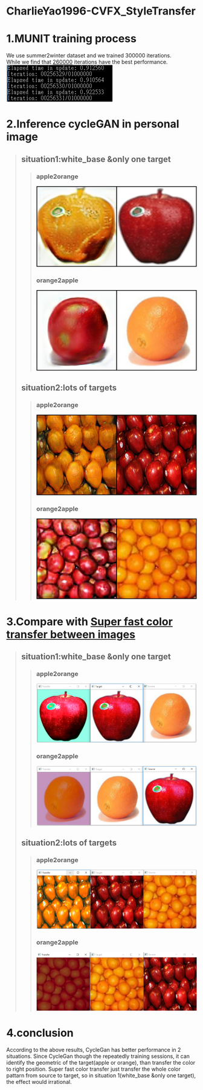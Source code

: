 # CharlieYao1996-CVFX_StyleTransfer

  # 1.MUNIT training process 
  We use summer2winter dataset and we trained 300000 iterations.
  <br>
  While we find that [260000](https://drive.google.com/open?id=1rNTlx2EP3eSrqZApuqMtahHxBug94vxM) iterations have the best performance.
  ![image](train.png)
  # 2.Inference cycleGAN in personal image
  >## situation1:white_base &only one target
  >>### apple2orange
  >>![image](https://github.com/CharlieYao1996/CVFX_ColorTransfer-/blob/master/apple2orange_Epoch200_01.png)
  >>### orange2apple
  >>![image](https://github.com/CharlieYao1996/CVFX_ColorTransfer-/blob/master/orange2apple_Epoch200_01.png)
  >## situation2:lots of targets
  >>### apple2orange
  >>![image](https://github.com/CharlieYao1996/CVFX_ColorTransfer-/blob/master/apple2orange_Epoch200_02.PNG)
  >>### orange2apple
  >>![image](https://github.com/CharlieYao1996/CVFX_ColorTransfer-/blob/master/orange2apple_Epoch200_02.PNG)
  # 3.Compare with [Super fast color transfer between images](https://github.com/jrosebr1/color_transfer)
  >## situation1:white_base &only one target
  >>### apple2orange
  >>![image](https://github.com/CharlieYao1996/CVFX_ColorTransfer-/blob/master/apple2orange_ref_01.png)
  >>### orange2apple
  >>![image](https://github.com/CharlieYao1996/CVFX_ColorTransfer-/blob/master/orange2apple_ref_01.png)
  >## situation2:lots of targets
  >>### apple2orange
  >>![image](https://github.com/CharlieYao1996/CVFX_ColorTransfer-/blob/master/apple2orange_ref_02.PNG)
  >>### orange2apple
  >>![image](https://github.com/CharlieYao1996/CVFX_ColorTransfer-/blob/master/orange2apple_ref_02.PNG)
  # 4.conclusion
  According to the above results, CycleGan has better performance in 2 situations. Since CycleGan though the repeatedly training sessions, it can identify the geometric of the target(apple or orange), than transfer the color to right position. Super fast color transfer just transfer the whole color pattarn from source to target, so in situation 1(white_base &only one target), the effect would irrational.
